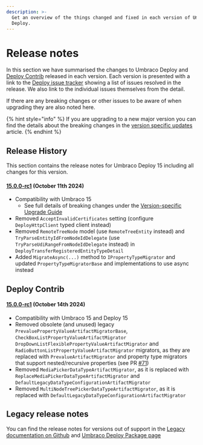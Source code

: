 ```yaml
---
description: >-
  Get an overview of the things changed and fixed in each version of Umbraco
  Deploy.
---
```


# Release notes

In this section we have summarised the changes to Umbraco Deploy and [Deploy Contrib](https://github.com/umbraco/Umbraco.Deploy.Contrib) released in each version. Each version is presented with a link to the [Deploy issue tracker](https://github.com/umbraco/Umbraco.Deploy.Issues/issues) showing a list of issues resolved in the release. We also link to the individual issues themselves from the detail.

If there are any breaking changes or other issues to be aware of when upgrading they are also noted here.

{% hint style="info" %}
If you are upgrading to a new major version you can find the details about the breaking changes in the [version specific updates](upgrades/version-specific.md) article.
{% endhint %}

## Release History

This section contains the release notes for Umbraco Deploy 15 including all changes for this version.

#### [15.0.0-rc1](https://github.com/umbraco/Umbraco.Deploy.Issues/issues?q=is%3Aissue+is%3Aclosed+label%3Arelease%2F15.0.0) (October 11th 2024)

* Compatibility with Umbraco 15
  * See full details of breaking changes under the [Version-specific Upgrade Guide](upgrades/version-specific.md)
* Removed `AcceptInvalidCertificates` setting (configure `DeployHttpClient` typed client instead)
* Removed `RemoteTreeNode` model (use `RemoteTreeEntity` instead) and `TryParseEntityIdFromNodeIdDelegate` (use `TryParseUdiRangeFromNodeIdDelegate` instead) in `DeployTransferRegisteredEntityTypeDetail`
* Added `MigrateAsync(...)` method to `IPropertyTypeMigrator` and updated `PropertyTypeMigratorBase` and implementations to use async instead

## Deploy Contrib

#### [15.0.0-rc1](https://github.com/umbraco/Umbraco.Deploy.Contrib/releases/tag/release-15.0.0-rc1) (October 14th 2024)

* Compatibility with Umbraco 15 and Deploy 15
* Removed obsolete (and unused) legacy `PrevaluePropertyValueArtifactMigratorBase`, `CheckBoxListPropertyValueArtifactMigrator` `DropDownListFlexiblePropertyValueArtifactMigrator` and `RadioButtonListPropertyValueArtifactMigrator` migrators, as they are replaced with `PrevalueArtifactMigrator` and property type migrators that support nested/recursive properties (see PR [#71](https://github.com/umbraco/Umbraco.Deploy.Contrib/pull/71))
* Removed `MediaPickerDataTypeArtifactMigrator`, as it is replaced with `ReplaceMediaPickerDataTypeArtifactMigrator` and `DefaultLegacyDataTypeConfigurationArtifactMigrator`
* Removed `MultiNodeTreePickerDataTypeArtifactMigrator`, as it is replaced with `DefaultLegacyDataTypeConfigurationArtifactMigrator`

## Legacy release notes

You can find the release notes for versions out of support in the [Legacy documentation on Github](https://github.com/umbraco/UmbracoDocs/blob/umbraco-eol-versions/11/umbraco-deploy/release-notes.md) and [Umbraco Deploy Package page](https://our.umbraco.com/packages/developer-tools/umbraco-deploy/)

